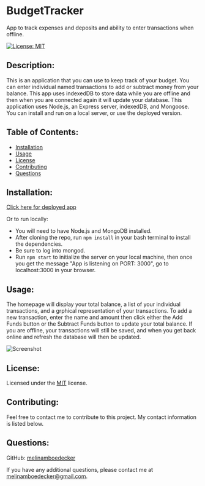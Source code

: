 # BudgetTracker
App to track expenses and deposits and ability to enter transactions when offline.

[![License: MIT](https://img.shields.io/badge/License-MIT-yellow.svg)](https://opensource.org/licenses/MIT) 
## Description: 
This is an application that you can use to keep track of your budget.  You can enter individual named transactions to add or subtract money from your balance. This app uses indexedDB to store data while you are offline and then when you are connected again it will update your database. This application uses Node.js, an Express server, indexedDB, and Mongoose. You can install and run on a local server, or use the deployed version.     
## Table of Contents: 
* [Installation](#installation)
* [Usage](#usage) 
* [License](#license) 
* [Contributing](#contributing) 
* [Questions](#questions) 
## Installation: 
[Click here for deployed app](https://)   
   
Or to run locally:

* You will need to have Node.js and MongoDB installed. 
* After cloning the repo, run ```npm install``` in your bash terminal to install the dependencies.
* Be sure to log into mongod. 
* Run ```npm start``` to initialize the server on your local machine, then once you get the message "App is listening on PORT: 3000", go to localhost:3000 in your browser. 


 
## Usage: 
The homepage will display your total balance, a list of your individual transactions, and a grphical representation of your transactions.  To add a new transaction, enter the name and amount then click either the Add Funds button or the Subtract Funds button to update your total balance. If you are offline, your transactions will still be saved, and when you get back online and refresh the database will then be updated.  

![Screenshot](public/images/.png)


## License: 
Licensed under the [MIT](https://opensource.org/licenses/MIT) license. 
## Contributing: 
Feel free to contact me to contribute to this project. My contact information is listed below.

## Questions: 
GitHub: [melinamboedecker](https://github.com/melinamboedecker) 

If you have any additional questions, please contact me at melinamboedecker@gmail.com. 
